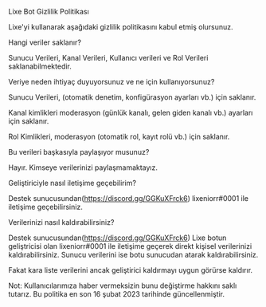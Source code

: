 Lixe Bot Gizlilik Politikası

Lixe'yi kullanarak aşağıdaki gizlilik politikasını kabul etmiş olursunuz.

Hangi veriler saklanır?

Sunucu Verileri, Kanal Verileri, Kullanıcı verileri ve Rol Verileri saklanabilmektedir.

Veriye neden ihtiyaç duyuyorsunuz ve ne için kullanıyorsunuz?

Sunucu Verileri, (otomatik denetim, konfigürasyon ayarları vb.) için saklanır.

Kanal kimlikleri moderasyon (günlük kanalı, gelen giden kanalı vb.) ayarları için saklanır.

Rol Kimlikleri, moderasyon (otomatik rol, kayıt rolü vb.) için saklanır.

Bu verileri başkasıyla paylaşıyor musunuz?

Hayır. Kimseye verilerinizi paylaşmamaktayız.

Geliştiriciyle nasıl iletişime geçebilirim?

Destek sunucusundan(https://discord.gg/GGKuXFrck6) lixeniorr#0001 ile iletişime geçebilirsiniz.

Verilerinizi nasıl kaldırabilirsiniz?

Destek sunucusundan(https://discord.gg/GGKuXFrck6) Lixe botun geliştricisi olan lixeniorr#0001 ile iletişime geçerek direkt kişisel verilerinizi kaldırabilirsiniz. Sunucu verilerini ise botu sunucudan atarak kaldırabilirsiniz.

Fakat kara liste verilerini ancak geliştirici kaldırmayı uygun görürse kaldırır.

Not: Kullanıcılarımıza haber vermeksizin bunu değiştirme hakkını saklı tutarız. Bu politika en son 16 şubat 2023 tarihinde güncellenmiştir.
